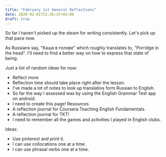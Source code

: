 ```yaml
---
title: "February 1st General Reflections"
date: 2020-02-01T22:36:37+03:00
draft: true
---
```


So far I haven't picked up the steam for writing consistently. Let's pick up that pace now.

As Russians say, "Каша в голове" which roughly translates to, "Porridge in the head". I'll need to find a better way on how to express that state of being.

Just a list of random ideas for now:
- Reflect more
- Reflection time should take place right after the lesson.
- I've made a lot of notes to look up translatios form Russian to English.
- So far the way I assessed was by using the English Grammar Test app on android.
- I need to create this page! Resources
- A reflection journal for Coursera Teaching English Fundamentals.
- A reflection journal for TKT!
- I need to remember all the games and activities I played in English clubs.

Ideas:
- Use pinterest and print it.
- I can use collocations one at a time.
- I can use phrasal verbs one at a time.

